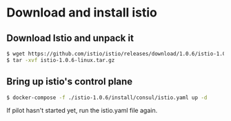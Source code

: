 # Download and install istio

## Download Istio and unpack it

```bash
$ wget https://github.com/istio/istio/releases/download/1.0.6/istio-1.0.6-linux.tar.gz
$ tar -xvf istio-1.0.6-linux.tar.gz
```

## Bring up istio's control plane

```bash
$ docker-compose -f ./istio-1.0.6/install/consul/istio.yaml up -d
```
If pilot hasn't started yet, run the istio.yaml file again.
